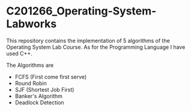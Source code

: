 # C201266_Operating-System-Labworks
This repository contains the implementation of 5 algorithms of the Operating System Lab Course. As for the Programming Language I have used C++.

The Algorithms are
* FCFS (First come first serve)
* Round Robin
* SJF (Shortest Job First)
* Banker's Algorithm
* Deadlock Detection
